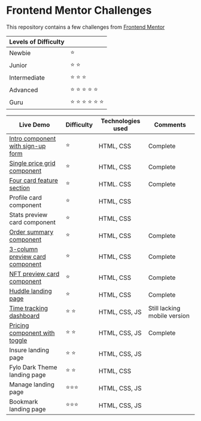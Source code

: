 # Frontend Mentor Challenges

This repository contains a few challenges from [Frontend Mentor](https://www.frontendmentor.io/)

|Levels of Difficulty | |
|---|---|
| Newbie | :star: |
| Junior | :star: :star: |
| Intermediate | :star: :star: :star:  |
| Advanced | :star: :star: :star: :star: :star: |
| Guru | :star: :star: :star: :star: :star: :star: |

|Live Demo|Difficulty|Technologies used|Comments|
|---|---|---|---|
|[Intro component with sign-up form](https://mariocachapuz.github.io/frontend-mentor-challenges/intro-component-with-signup-form/)|:star:|HTML, CSS|Complete|
|[Single price grid component](https://mariocachapuz.github.io/frontend-mentor-challenges/single-price-grid-component/)|:star:|HTML, CSS|Complete|
|[Four card feature section](https://mariocachapuz.github.io/frontend-mentor-challenges/four-card-feature-section/)|:star:|HTML. CSS|Complete|
|Profile card component|:star:|HTML, CSS||
|Stats preview card component|:star:|HTML, CSS||
|[Order summary component](https://mariocachapuz.github.io/frontend-mentor-challenges/order-summary-component/)|:star:|HTML, CSS|Complete|
|[3-column preview card component](https://mariocachapuz.github.io/3-column-preview-card-component)|:star:|HTML, CSS|Complete|
|[NFT preview card component](https://mariocachapuz.github.io/frontend-mentor-challenges/nft-preview-card-component/)|:star:|HTML, CSS| Complete|
|[Huddle landing page](https://mariocachapuz.github.io/frontend-mentor-challenges/huddle-landing-page)|:star:|HTML, CSS| Complete|
|[Time tracking dashboard](https://mariocachapuz.github.io/frontend-mentor-challenges/time-tracking-dashboard/)|:star: :star:|HTML, CSS, JS|Still lacking mobile version|
|[Pricing component with toggle](https://mariocachapuz.github.io/frontend-mentor-challenges/pricing-component-with-toggle/)|:star: :star:|HTML, CSS, JS|Complete|
|Insure landing page|:star: :star:|HTML, CSS, JS||
|Fylo Dark Theme landing page|:star: :star:|HTML, CSS||
|Manage landing page|:star::star::star:|HTML, CSS, JS||
|Bookmark landing page|:star::star::star:|HTML, CSS, JS||
